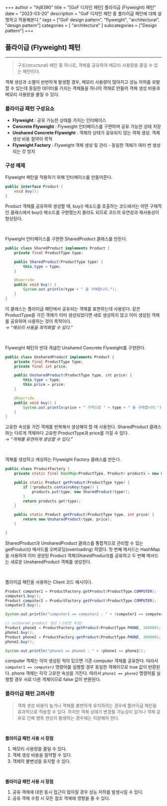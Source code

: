 +++
author = "lhj8390"
title = "[GoF 디자인 패턴] 플라이급 (Flyweight) 패턴"
date = "2023-03-20"
description = "GoF 디자인 패턴 중 플라이급 패턴에 대해 설명하고 적용해본다."
tags = ["GoF design pattern", "flyweight", "architectural", "design pattern"]
categories = [
    "architecture"
]
subcategories = ["Design pattern"]
+++

## 플라이급 (Flyweight) 패턴

---

> <span class="red">구조(structural) 패턴 중 하나</span>로, 객체를 공유하여 메모리 사용량을 줄일 수 있는 패턴이다.
> 

객체 생성과 소멸이 빈번하게 발생할 경우, 메모리 사용량이 많아지고 성능 저하를 유발할 수 있는데 동일한 데이터를 가지는 객체들을 하나의 객체로 만들어 객체 생성 비용과 메모리 사용량을 줄일 수 있다.

### 플라이급 패턴 구성요소

- **Flyweight** : 공유 가능한 상태를 가지는 인터페이스
- **Concrete Flyweight** : Flyweight 인터페이스를 구현하며 공유 가능한 상태 저장
- **Unshared Concrete Flyweight** : 객체의 상태가 공유되지 않는 객체 생성. 객체 생성 비용 절약이 목적
- **Flyweight Factory** : Flyweight 객체 생성 및 관리 - 동일한 객체가 여러 번 생성되는 것 방지

### 구성 예제

Flyweight 패턴을 적용하기 위해 인터페이스를 만들어준다.

```java
public interface Product {
    void buy();
}
```

Product 객체를 공유하여 생성할 때, buy() 메소드를 호출하는 코드에서는 어떤 구체적인 클래스에서 buy() 메소드를 구현했는지 몰라도 되므로 코드의 유연성과 재사용성이 향상된다.

<br/>

Flyweight 인터페이스를 구현한 SharedProduct 클래스를 만든다.

```java
public class SharedProduct implements Product {
    private final ProductType type;

    public SharedProduct(ProductType type) {
        this.type = type;
    }

    @Override
    public void buy() {
        System.out.println(type + " 을 구매합니다.");
    }
}
```

이 클래스는 플라이급 패턴에서 공유되는 객체를 표현하는데 사용된다. 같은 ProductType을 가진 객체가 이미 생성되었다면 새로 생성하지 않고 이미 생성된 객체를 공유하여 사용하는 것이 목적이다.<br/>
→ *“메모리 사용을 최적화할 수 있다.”*

<br/>

Flyweight 패턴의 반대 개념인 Unshared Concrete Flyweight를 구현한다.

```java
public class UnsharedProduct implements Product {
    private final ProductType type;
    private final int price;

    public UnsharedProduct(ProductType type, int price) {
        this.type = type;
        this.price = price;
    }

    @Override
    public void buy() {
        System.out.println(price + " 가격으로 " + type + " 을 구매합니다.");
    }
}
```

고유한 속성을 가진 객체를 반복해서 생성해야 할 때 사용한다. SharedProduct 클래스와는 다르게 객체마다 고유한 ProductType과 price를 가질 수 있다.<br/>
→ *“객체를 유연하게 생성할 수 있다.”*

<br/>

객체를 생성하고 캐싱하는 Flyweight Factory 클래스를 만든다.

```java
public class ProductFactory {
    private static final HashMap<ProductType, Product> products = new HashMap<>();

    public static Product getProduct(ProductType type) {
        if (!products.containsKey(type)) {
            products.put(type, new SharedProduct(type));
        }
        return products.get(type);
    }

    public static Product getProduct(ProductType type, int price) {
        return new UnsharedProduct(type, price);
    }

}
```

SharedProduct과 UnsharedProduct 클래스를 통합적으로 관리할 수 있는 getProduct() 메서드를 오버로딩(<span class="gray">overloading</span>) 하였다. 첫 번째 메서드는 HashMap을 사용하여 이미 생성된 Product 객체(<span class="gray">*SharedProduct*</span>)를 공유하고 두 번째 메서드는 새로운 UnsharedProduct 객체를 생성한다.

<br/>

플라이급 패턴을 사용하는 Client 코드 예시이다.

```java
Product computer1 = ProductFactory.getProduct(ProductType.COMPUTER);
computer1.buy();
Product computer2 = ProductFactory.getProduct(ProductType.COMPUTER);
computer2.buy();

System.out.println("computer1 == computer2 : " + (computer1 == computer2));

// unshared product 생성 (고유한 속성)
Product phone1 = ProductFactory.getProduct(ProductType.PHONE, 100000);
phone1.buy();
Product phone2 = ProductFactory.getProduct(ProductType.PHONE, 300000);
phone2.buy();

System.out.println("phone1 == phone2 : " + (phone1 == phone2));
```

computer 객체는 이미 생성된 적이 있으면 기존 computer 객체를 공유한다. 따라서 `computer1 == computer2` 명령어를 실행할 경우 동일한 객체이므로 true 값이 반환된다. phone 객체는 각각 고유한 속성을 가진다. 따라서 `phone1 == phone2` 명령어를 실행할 경우 서로 다른 객체이므로 false 값이 반환된다.

### 플라이급 패턴 고려사항

> 객체 생성 비용이 높거나 객체를 불변하게 유지하려는 경우에 플라이급 패턴을 효과적으로 적용할 수 있다. 하지만 객체 상태가 변경될 가능성이 있거나 객체 공유로 인해 병목 현상이 발생하는 경우에는 지양해야 한다.
> 

<br/>


**플라이급 패턴 사용 시 장점**

1. 메모리 사용량을 줄일 수 있다.
2. 객체 생성 비용을 절약할 수 있다.
3. 객체의 불변성을 유지할 수 있다.

<br/>

**플라이급 패턴 사용 시 장점**

1. 공유 객체에 대한 동시 접근이 많아질 경우 성능 저하를 발생시킬 수 있다.
2. 공유 객체 수정 시 모든 참조 객체에 영향을 줄 수 있다.

<br/>
<br/>
